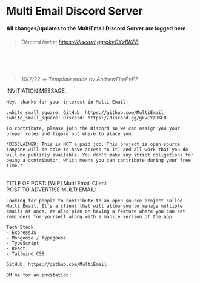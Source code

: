 
# Multi Email Discord Server
#### All changes/updates to the MultiEmail Discord Server are logged here.
> ###### Discord Invite: https://discord.gg/gkvCYzRKEB

<br>
<br>

> 10/2/22 => *Template made by AndrewFirePvP7*

INVITIATION MESSAGE:
```
Hey, thanks for your interest in Multi Email!

:white_small_square: GitHub: https://github.com/MultiEmail
:white_small_square: Discord: https://discord.gg/gkvCYzRKEB

To contribute, please join the Discord so we can assign you your proper roles and figure out where to place you.

*DISCLAIMER: This is NOT a paid job. This project is open source (anyone will be able to have access to it) and all work that you do will be publicly available. You don't make any strict obligations for being a contributor, which means you can contribute during your free time.*
```

<br>
TITLE OF POST: [WIP] Multi Email Client<br>
POST TO ADVERTISE MULTI EMAIL:

```
Looking for people to contribute to an open source project called Multi Email. It's a client that will allow you to manage multiple emails at once. We also plan on having a feature where you can set reminders for yourself along with a mobile version of the app.

Tech Stack:
- ExpressJS
- Mongoose / Typegoose
- TypeScript
- React
- Tailwind CSS

GitHub: https://github.com/MultiEmail

DM me for an invitation!
```
